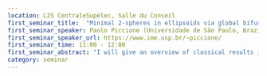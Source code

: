 ```yaml
---
location: L2S CentraleSupélec, Salle du Conseil
first_seminar_title:  "Minimal 2-spheres in ellipsoids via global bifurcation theory"
first_seminar_speaker: Paolo Piccione (Universidade de São Paulo, Brazil)
first_seminar_speaker_url: https://www.ime.usp.br/~piccione/
first_seminar_time: 11:00 - 12:00
first_seminar_abstract: "I will give an overview of classical results in variational Bifurcation Theory, present some applications to geometric variational problems, and discuss a concrete problem concerning the multiplicity of minimal 2-spheres inside sufficiently elongated ellipsoids."
category: seminar
---
```

